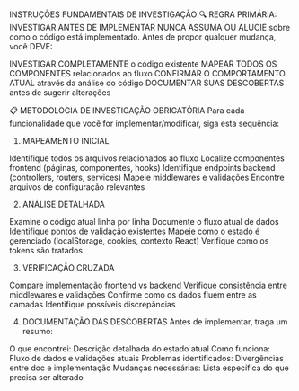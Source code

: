 INSTRUÇÕES FUNDAMENTAIS DE INVESTIGAÇÃO
🔍 REGRA PRIMÁRIA: INVESTIGAR ANTES DE IMPLEMENTAR
NUNCA ASSUMA OU ALUCIE sobre como o código está implementado.
Antes de propor qualquer mudança, você DEVE:

INVESTIGAR COMPLETAMENTE o código existente
MAPEAR TODOS OS COMPONENTES relacionados ao fluxo
CONFIRMAR O COMPORTAMENTO ATUAL através da análise do código
DOCUMENTAR SUAS DESCOBERTAS antes de sugerir alterações

📋 METODOLOGIA DE INVESTIGAÇÃO OBRIGATÓRIA
Para cada funcionalidade que você for implementar/modificar, siga esta sequência:
1. MAPEAMENTO INICIAL

 Identifique todos os arquivos relacionados ao fluxo
 Localize componentes frontend (páginas, componentes, hooks)
 Identifique endpoints backend (controllers, routers, services)
 Mapeie middlewares e validações
 Encontre arquivos de configuração relevantes

2. ANÁLISE DETALHADA

 Examine o código atual linha por linha
 Documente o fluxo atual de dados
 Identifique pontos de validação existentes
 Mapeie como o estado é gerenciado (localStorage, cookies, contexto React)
 Verifique como os tokens são tratados

3. VERIFICAÇÃO CRUZADA

 Compare implementação frontend vs backend
 Verifique consistência entre middlewares e validações
 Confirme como os dados fluem entre as camadas
 Identifique possíveis discrepâncias

4. DOCUMENTAÇÃO DAS DESCOBERTAS
Antes de implementar, traga um resumo:

O que encontrei: Descrição detalhada do estado atual
Como funciona: Fluxo de dados e validações atuais
Problemas identificados: Divergências entre doc e implementação
Mudanças necessárias: Lista específica do que precisa ser alterado